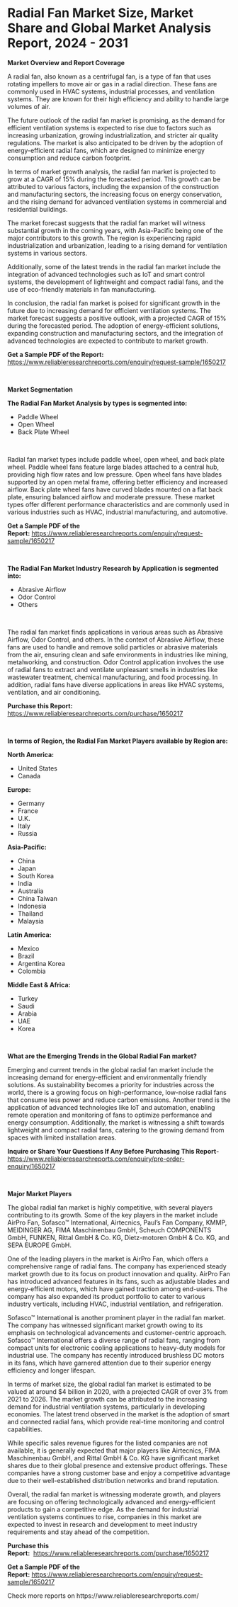 <p><h1>Radial Fan Market Size, Market Share and Global Market Analysis Report, 2024 - 2031</h1></p><p><strong>Market Overview and Report Coverage</strong></p>
<p><p>A radial fan, also known as a centrifugal fan, is a type of fan that uses rotating impellers to move air or gas in a radial direction. These fans are commonly used in HVAC systems, industrial processes, and ventilation systems. They are known for their high efficiency and ability to handle large volumes of air.</p><p>The future outlook of the radial fan market is promising, as the demand for efficient ventilation systems is expected to rise due to factors such as increasing urbanization, growing industrialization, and stricter air quality regulations. The market is also anticipated to be driven by the adoption of energy-efficient radial fans, which are designed to minimize energy consumption and reduce carbon footprint.</p><p>In terms of market growth analysis, the radial fan market is projected to grow at a CAGR of 15% during the forecasted period. This growth can be attributed to various factors, including the expansion of the construction and manufacturing sectors, the increasing focus on energy conservation, and the rising demand for advanced ventilation systems in commercial and residential buildings.</p><p>The market forecast suggests that the radial fan market will witness substantial growth in the coming years, with Asia-Pacific being one of the major contributors to this growth. The region is experiencing rapid industrialization and urbanization, leading to a rising demand for ventilation systems in various sectors.</p><p>Additionally, some of the latest trends in the radial fan market include the integration of advanced technologies such as IoT and smart control systems, the development of lightweight and compact radial fans, and the use of eco-friendly materials in fan manufacturing.</p><p>In conclusion, the radial fan market is poised for significant growth in the future due to increasing demand for efficient ventilation systems. The market forecast suggests a positive outlook, with a projected CAGR of 15% during the forecasted period. The adoption of energy-efficient solutions, expanding construction and manufacturing sectors, and the integration of advanced technologies are expected to contribute to market growth.</p></p>
<p><strong>Get a Sample PDF of the Report:</strong> <a href="https://www.reliableresearchreports.com/enquiry/request-sample/1650217">https://www.reliableresearchreports.com/enquiry/request-sample/1650217</a></p>
<p>&nbsp;</p>
<p><strong>Market Segmentation</strong></p>
<p><strong>The Radial Fan Market Analysis by types is segmented into:</strong></p>
<p><ul><li>Paddle Wheel</li><li>Open Wheel</li><li>Back Plate Wheel</li></ul></p>
<p>&nbsp;</p>
<p><p>Radial fan market types include paddle wheel, open wheel, and back plate wheel. Paddle wheel fans feature large blades attached to a central hub, providing high flow rates and low pressure. Open wheel fans have blades supported by an open metal frame, offering better efficiency and increased airflow. Back plate wheel fans have curved blades mounted on a flat back plate, ensuring balanced airflow and moderate pressure. These market types offer different performance characteristics and are commonly used in various industries such as HVAC, industrial manufacturing, and automotive.</p></p>
<p><strong>Get a Sample PDF of the Report:</strong>&nbsp;<a href="https://www.reliableresearchreports.com/enquiry/request-sample/1650217">https://www.reliableresearchreports.com/enquiry/request-sample/1650217</a></p>
<p>&nbsp;</p>
<p><strong>The Radial Fan Market Industry Research by Application is segmented into:</strong></p>
<p><ul><li>Abrasive Airflow</li><li>Odor Control</li><li>Others</li></ul></p>
<p>&nbsp;</p>
<p><p>The radial fan market finds applications in various areas such as Abrasive Airflow, Odor Control, and others. In the context of Abrasive Airflow, these fans are used to handle and remove solid particles or abrasive materials from the air, ensuring clean and safe environments in industries like mining, metalworking, and construction. Odor Control application involves the use of radial fans to extract and ventilate unpleasant smells in industries like wastewater treatment, chemical manufacturing, and food processing. In addition, radial fans have diverse applications in areas like HVAC systems, ventilation, and air conditioning.</p></p>
<p><strong>Purchase this Report:</strong>&nbsp; <a href="https://www.reliableresearchreports.com/purchase/1650217">https://www.reliableresearchreports.com/purchase/1650217</a></p>
<p>&nbsp;</p>
<p><strong>In terms of Region, the Radial Fan Market Players available by Region are:</strong></p>
<p>
    <p> <strong> North America: </strong>
        <ul>
            <li>United States</li>
            <li>Canada</li>
        </ul>
        </p> 
    <p> <strong> Europe: </strong>
        <ul>
            <li>Germany</li>
            <li>France</li>
            <li>U.K.</li>
            <li>Italy</li>
            <li>Russia</li>
        </ul>
        </p> 
    <p> <strong> Asia-Pacific: </strong>
        <ul>
            <li>China</li>
            <li>Japan</li>
            <li>South Korea</li>
            <li>India</li>
            <li>Australia</li>
            <li>China Taiwan</li>
            <li>Indonesia</li>
            <li>Thailand</li>
            <li>Malaysia</li>
        </ul>
        </p> 
    <p> <strong> Latin America: </strong>
        <ul>
            <li>Mexico</li>
            <li>Brazil</li>
            <li>Argentina Korea</li>
            <li>Colombia</li>
        </ul>
        </p> 
    <p> <strong> Middle East & Africa: </strong>
        <ul>
            <li>Turkey</li>
            <li>Saudi</li>
            <li>Arabia</li>
            <li>UAE</li>
            <li>Korea</li>
        </ul>
    </p>
    </p>
<p>&nbsp;</p>
<p><strong>What are the Emerging Trends in the Global Radial Fan market?</strong></p>
<p><p>Emerging and current trends in the global radial fan market include the increasing demand for energy-efficient and environmentally friendly solutions. As sustainability becomes a priority for industries across the world, there is a growing focus on high-performance, low-noise radial fans that consume less power and reduce carbon emissions. Another trend is the application of advanced technologies like IoT and automation, enabling remote operation and monitoring of fans to optimize performance and energy consumption. Additionally, the market is witnessing a shift towards lightweight and compact radial fans, catering to the growing demand from spaces with limited installation areas.</p></p>
<p><strong>Inquire or Share Your Questions If Any Before Purchasing This Report</strong>- <a href="https://www.reliableresearchreports.com/enquiry/pre-order-enquiry/1650217">https://www.reliableresearchreports.com/enquiry/pre-order-enquiry/1650217</a></p>
<p>&nbsp;</p>
<p><strong>Major Market Players</strong></p>
<p><p>The global radial fan market is highly competitive, with several players contributing to its growth. Some of the key players in the market include AirPro Fan, Sofasco™ International, Airtecnics, Paul’s Fan Company, KMMP, MEIDINGER AG, FIMA Maschinenbau GmbH, Scheuch COMPONENTS GmbH, FUNKEN, Rittal GmbH & Co. KG, Dietz-motoren GmbH & Co. KG, and SEPA EUROPE GmbH.</p><p>One of the leading players in the market is AirPro Fan, which offers a comprehensive range of radial fans. The company has experienced steady market growth due to its focus on product innovation and quality. AirPro Fan has introduced advanced features in its fans, such as adjustable blades and energy-efficient motors, which have gained traction among end-users. The company has also expanded its product portfolio to cater to various industry verticals, including HVAC, industrial ventilation, and refrigeration.</p><p>Sofasco™ International is another prominent player in the radial fan market. The company has witnessed significant market growth owing to its emphasis on technological advancements and customer-centric approach. Sofasco™ International offers a diverse range of radial fans, ranging from compact units for electronic cooling applications to heavy-duty models for industrial use. The company has recently introduced brushless DC motors in its fans, which have garnered attention due to their superior energy efficiency and longer lifespan.</p><p>In terms of market size, the global radial fan market is estimated to be valued at around $4 billion in 2020, with a projected CAGR of over 3% from 2021 to 2026. The market growth can be attributed to the increasing demand for industrial ventilation systems, particularly in developing economies. The latest trend observed in the market is the adoption of smart and connected radial fans, which provide real-time monitoring and control capabilities.</p><p>While specific sales revenue figures for the listed companies are not available, it is generally expected that major players like Airtecnics, FIMA Maschinenbau GmbH, and Rittal GmbH & Co. KG have significant market shares due to their global presence and extensive product offerings. These companies have a strong customer base and enjoy a competitive advantage due to their well-established distribution networks and brand reputation.</p><p>Overall, the radial fan market is witnessing moderate growth, and players are focusing on offering technologically advanced and energy-efficient products to gain a competitive edge. As the demand for industrial ventilation systems continues to rise, companies in this market are expected to invest in research and development to meet industry requirements and stay ahead of the competition.</p></p>
<p><strong>Purchase this Report:</strong>&nbsp;&nbsp;<a href="https://www.reliableresearchreports.com/purchase/1650217">https://www.reliableresearchreports.com/purchase/1650217</a></p>
<p></p>
<p><strong>Get a Sample PDF of the Report:</strong>&nbsp;<a href="https://www.reliableresearchreports.com/enquiry/request-sample/1650217">https://www.reliableresearchreports.com/enquiry/request-sample/1650217</a></p>
<p>Check more reports on https://www.reliableresearchreports.com/</p>